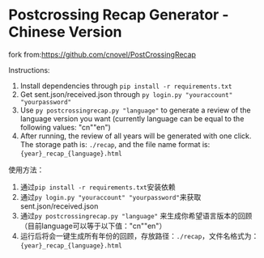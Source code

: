 # Postcrossing Recap Generator - Chinese Version

fork from:https://github.com/cnovel/PostCrossingRecap

Instructions:
1. Install dependencies through `pip install -r requirements.txt`
2. Get sent.json/received.json through `py login.py "youraccount" "yourpassword"`
3. Use `py postcrossingrecap.py "language"` to generate a review of the language version you want (currently language can be equal to the following values: "cn"\"en")
4. After running, the review of all years will be generated with one click. The storage path is: `./recap`, and the file name format is: `{year}_recap_{language}.html`

使用方法：
1. 通过`pip install -r requirements.txt`安装依赖
2. 通过`py login.py "youraccount" "yourpassword"`来获取sent.json/received.json
3. 通过`py postcrossingrecap.py "language"` 来生成你希望语言版本的回顾（目前language可以等于以下值："cn"\"en"）
4. 运行后将会一键生成所有年份的回顾，存放路径：`./recap`，文件名格式为：`{year}_recap_{language}.html`